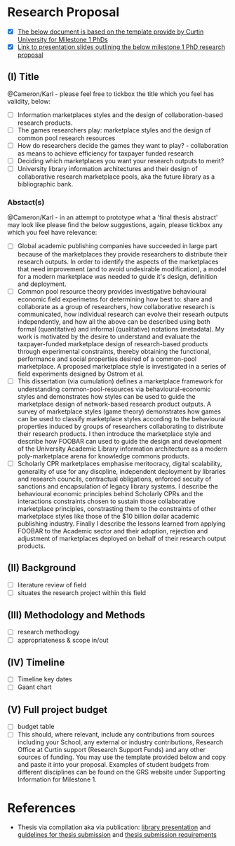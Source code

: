 # Research Proposal
 - [x] [The below document is based on the template provide by Curtin University for Milestone 1 PhDs](https://github.com/david-flanders-tuke/PhD/blob/main/FORM-Milestone-1-Application-Form-2021_FlandersTuke.pdf)
 - [x] [Link to presentation slides outlining the below milestone 1 PhD research proposal](https://docs.google.com/presentation/d/e/2PACX-1vQaziQZt2WtoDWuDPNxD3pmtzHlrsYfD70Yl3GhdKKp6HWHX9wp-zzG6MBXmXgbzP0vaiNSGLir-TPf/pub)

## (I) Title
@Cameron/Karl - please feel free to tickbox the title which you feel has validity, below:
  - [ ] Information marketplaces styles and the design of collaboration-based research products.
  - [ ] The games researchers play: marketplace styles and the design of common pool research resources 
  - [ ] How do researchers decide the games they want to play? - collaboration as means to achieve efficiency for taxpayer funded research
  - [ ] Deciding which marketplaces you want your research outputs to merit?
  - [ ] University library information architectures and their design of collaborative research marketplace pools, aka the future library as a bibliographic bank.

### Abstact(s)
@Cameron/Karl - in an attempt to prototype what a 'final thesis abstract' may look like please find the below suggestions, again, please tickbox any which you feel have relevance:
 - [ ] Global academic publishing companies have succeeded in large part because of the marketplaces they provide researchers to distribute their research outputs.  In order to identify the aspects of the marketplaces that need improvement (and to avoid undesirable modification), a model for a modern marketplace was needed to guide it's design, definition and deployment.
 - [ ] Common pool resource theory provides investigative behavioural economic field experimetns for determining how best to: share and collaborate as a group of researchers, how collaborative research is communicated, how individual research can evolve their researh outputs independently, and how all the above can be described using both formal (quantitative) and informal (qualitative) notations (metadata).  My work is motivated by the desire to understand and evaluate the taxpayer-funded marketplace design of research-based products through experimental constraints, thereby obtaining the functional, performance and social properties desired of a common-pool marketplace.  A proposed marketplace style is investigated in a series of field experiments designed by Ostrom et al.
 - [ ] This dissertation (via cumulation) defines a marketplace framework for understanding common-pool-resources via behavioural-economic styles and demonstrates how styles can be used to guide the marketplace design of network-based research product outputs.  A survey of marketplace styles (game theory) demonstrates how games can be used to classify marketplace styles according to the behavioural properties induced by groups of researchers collaborating to distribute their research products.  I then introduce the <FOO-RESEARCH-BAR> marketplace style and describe how FOOBAR can used to guide the design and development of the University Academic Library information architecture as a modern poly-marketplace arena for knowledge commons products.
 - [ ] Scholarly CPR marketplaces emphasise meritocracy, digital scalability, generality of use for any discpline, independent deployment by libraries and research councils, contractual obligations, enforced secuity of sanctions and encapsulation of legacy library systems.  I describe the behavioural economic principles behind Scholarly CPRs and the interactions constraints chosen to sustain those collaborative marketplace principles, constrasting them to the constraints of other marketplace styles like those of the $10 billion dollar academic publishing industry.  Finally I describe the lessons learned from applying FOOBAR to the Academic sector and their adoption, rejection and adjustment of marketplaces deployed on behalf of their research output products.

## (II) Background 
  - [ ] literature review of field
  - [ ] situates the research project within this field
 
## (III) Methodology and Methods 
  - [ ] research methodlogy
  - [ ] appropriateness & scope in/out
 
## (IV) Timeline
  - [ ] Timeline key dates
  - [ ] Gaant chart
 
## (V) Full project budget
  - [ ] budget table
  - [ ] This should, where relevant, include any contributions from sources including your School, any external 
or industry contributions, Research Office at Curtin support (Research Support Funds) and any other 
sources of funding.  You may use the template provided below and copy and paste it into your proposal. 
Examples of student budgets from different disciplines can be found on the GRS website under 
Supporting Information for Milestone 1.

# References
 - Thesis via compilation aka via publication: [library presentation](https://libguides.library.curtin.edu.au/ld.php?content_id=49728410) and [guidelines for thesis submission](https://students.curtin.edu.au/wp-content/uploads/sites/6/2020/10/Guidelines-for-Thesis-Preparation-and-Submission.pdf) and [thesis submission requirements](https://students.curtin.edu.au/wp-content/uploads/sites/6/2020/10/Guidelines-for-Thesis-Preparation-and-Submission.pdf)

